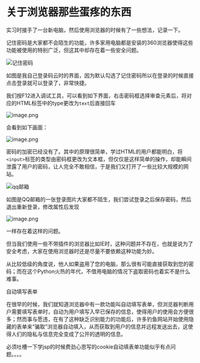 # 关于浏览器那些蛋疼的东西

实习时接手了一台新电脑，然后使用浏览器的时候有了一些想法，记录一下。

记住密码是大家都不会陌生的功能，许多家用电脑都是安装的360浏览器使得这些功能被使用的特别广泛，但这其中却存在着一些安全问题。

![记住密码](https://upload-images.jianshu.io/upload_images/13085799-5fe662d690bd8d7a.png?imageMogr2/auto-orient/strip%7CimageView2/2/w/1240)

如图是我自己登录码云时的界面，因为默认勾选了记住密码所以在登录的时候直接点击登录就可以登录了，非常快捷。

我们按F12进入调试工具，可以看到如下界面，右击密码框选择审查元素后，将对应的HTML标签中的type更改为`text`后直接回车

![image.png](https://upload-images.jianshu.io/upload_images/13085799-ed6890df5931b9b5.png?imageMogr2/auto-orient/strip%7CimageView2/2/w/1240)

会看到如下画面：

![image.png](https://upload-images.jianshu.io/upload_images/13085799-86b714477cae1902.png?imageMogr2/auto-orient/strip%7CimageView2/2/w/1240)


密码的加密已经没有了。其中的原理很简单，学过HTML的用户都能明白，将`<input>`标签的类型由密码框更改为文本框，但仅仅是这样简单的操作，却能瞬间泄露了用户的密码，让人完全不敢相信，于是我们又打开了一些比较大规模的网站。

![qq邮箱](https://upload-images.jianshu.io/upload_images/13085799-d3a4853cb316bf6e.png?imageMogr2/auto-orient/strip%7CimageView2/2/w/1240)

如图是QQ邮箱的一张登录图片大家都不陌生，我们尝试登录之后保存密码，然后退出重新登录，修改属性后发现

![image.png](https://upload-images.jianshu.io/upload_images/13085799-de3b2474105a2426.png?imageMogr2/auto-orient/strip%7CimageView2/2/w/1240)

一样存在着这样的问题。

但当我们使用一些不带插件的浏览器比如IE时，这种问题并不存在，也就是说为了安全考虑，大家在使用浏览器时还是尽量不要依赖这种功能为妙。

从比较低级的角度说，他人如果盗用了您的电脑，那么很有可能直接获取到您的密码；而在这个Python火热的年代，不借用电脑的情况下盗取密码也着实不是什么难事。

自动填写表单

在很早的时候，我们就知道浏览器中有一款功能叫自动填写表单，但浏览器判断用户需要填写表单时，自动为用户填写入早已保存的信息，使得用户的使用会方便很多；然而事与愿违，在有了这种缺乏识别能力的功能后，许多钓鱼网站开始使用隐藏的表单来“骗取”浏览器自动填入，从而获取到用户的信息并远程发送出去，这使得人们的隐私与信息完全变成了公开的透明的信息。

必须吐槽一下学jsp的时候费劲心思写的cookie自动填表单功能似乎有点问题。。。。

